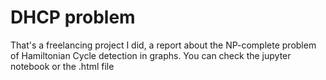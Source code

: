 # DHCP problem
That's a freelancing project I did, a report about the NP-complete problem of Hamiltonian Cycle detection in graphs.
You can check the jupyter notebook or the .html file
